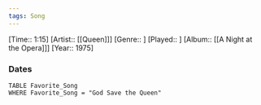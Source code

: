 ```yaml
---
tags: Song  
---
```

[Time:: 1:15]
[Artist:: [[Queen]]]
[Genre:: ]
[Played:: ]
[Album:: [[A Night at the Opera]]]
[Year:: 1975]
### Dates
````dataview
TABLE Favorite_Song
WHERE Favorite_Song = "God Save the Queen"
````